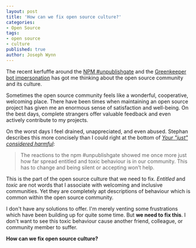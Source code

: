 ```yaml
---
layout: post
title: 'How can we fix open source culture?'
categories:
- Open Source
tags:
- open source
- culture
published: true
author: Joseph Wynn
---
```


The recent kerfuffle around the [NPM #unpublishgate](http://blog.npmjs.org/post/141577284765/kik-left-pad-and-npm) and the [Greenkeeper bot impersonation](https://medium.com/@boennemann/your-just-considered-harmful-679db7366b95) has got me thinking about the open source community and its culture.

Sometimes the open source community feels like a wonderful, cooperative, welcoming place. There have been times when maintaining an open source project has given me an enormous sense of satisfaction and well-being. On the best days, complete strangers offer valuable feedback and even actively contribute to my projects.<!--more-->

On the worst days I feel drained, unappreciated, and even abused. Stephan describes this more concisely than I could right at the bottom of [*Your "just" considered harmful*](https://medium.com/@boennemann/your-just-considered-harmful-679db7366b95):

> The reactions to the npm #unpublishgate showed me once more just how far spread entitled and toxic behaviour is in our community. This has to change and being silent or accepting won’t help.

This is the part of the open source culture that we need to fix. _Entitled_ and _toxic_ are not words that I associate with welcoming and inclusive communities. Yet they are completely apt descriptions of behaviour which is common within the open source community.

I don't have any solutions to offer. I'm merely venting some frustrations which have been building up for quite some time. But **we need to fix this**. I don't want to see this toxic behaviour cause another friend, colleague, or community member to suffer.

**How can we fix open source culture?**
